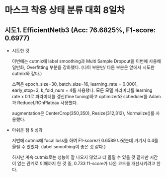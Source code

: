 # 마스크 착용 상태 분류 대회 8일차

## 시도1. EfficientNetb3 (Acc: 76.6825%, F1-score: 0.6977)

* 시도한 것

    이번에는 cutmix에 label smoothing과 Multi Sample Dropout을 이번에 사용해 일반화, Overfitting 부분을 강화했다. (나이 부분만/ 다른 부분은 앞에서 시도한 cutmix와 같다.)
    
    스펙은 epoch_size=30, batch_size=16, learning_rate = 0.0001, early_stop=3, k_fold_num = 4를 사용했다. 모든 모델 파라미터를 learning rate x 0.1로 파라미터를 갱신(fine tuning)하고 optimizer와 scheduler를 Adam과 ReduceLROnPlateau 사용했다.
    
    augmentation은 CenterCrop(350,350), Resize(312,312), Normalize()를 사용했다.
 
* 아쉬운 점 & 성과

    저번에 cutmix에 focal loss를 하여 F1-score가 0.6589 나왔는데 거기서 0.4를 올릴 수 있었다. (label smoothing이 좋은 것 같다.)
    
    하지만 계속 cutmix로는 성능이 잘 나오지 않았고 더 올릴 수 있을 것 같지만 시간이 없는 관계로 이때까지 한 것 중, 0.733 f1-score가 나온 코드를 개선시키려고 한다.
    
 
